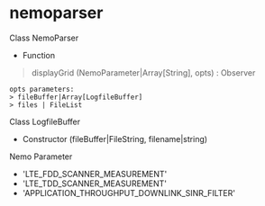 # nemoparser

Class NemoParser
- Function

> displayGrid (NemoParameter|Array[String], opts) : Observer

    opts parameters:
    > fileBuffer|Array[LogfileBuffer]
    > files | FileList


Class LogfileBuffer
- Constructor (fileBuffer|FileString, filename|string)

Nemo Parameter
- 'LTE_FDD_SCANNER_MEASUREMENT'
- 'LTE_TDD_SCANNER_MEASUREMENT'
- 'APPLICATION_THROUGHPUT_DOWNLINK_SINR_FILTER'
